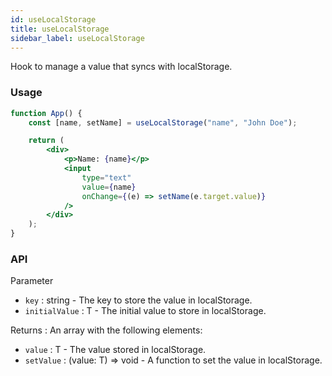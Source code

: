 ```yaml
---
id: useLocalStorage
title: useLocalStorage
sidebar_label: useLocalStorage
---
```


Hook to manage a value that syncs with localStorage.

### Usage

```jsx
function App() {
	const [name, setName] = useLocalStorage("name", "John Doe");

	return (
		<div>
			<p>Name: {name}</p>
			<input
				type="text"
				value={name}
				onChange={(e) => setName(e.target.value)}
			/>
		</div>
	);
}
```

### API

Parameter

- `key` : string - The key to store the value in localStorage.
- `initialValue` : T - The initial value to store in localStorage.

Returns : An array with the following elements:

- `value` : T - The value stored in localStorage.
- `setValue` : (value: T) => void - A function to set the value in localStorage.
